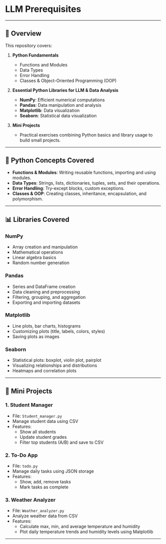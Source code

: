 # LLM Prerequisites

---

## 📝 Overview

This repository covers:

1. **Python Fundamentals**
   - Functions and Modules
   - Data Types
   - Error Handling
   - Classes & Object-Oriented Programming (OOP)

2. **Essential Python Libraries for LLM & Data Analysis**
   - **NumPy**: Efficient numerical computations
   - **Pandas**: Data manipulation and analysis
   - **Matplotlib**: Data visualization
   - **Seaborn**: Statistical data visualization

3. **Mini Projects**
   - Practical exercises combining Python basics and library usage to build small projects.

---

## 🐍 Python Concepts Covered

- **Functions & Modules**: Writing reusable functions, importing and using modules.
- **Data Types**: Strings, lists, dictionaries, tuples, sets, and their operations.
- **Error Handling**: Try-except blocks, custom exceptions.
- **Classes & OOP**: Creating classes, inheritance, encapsulation, and polymorphism.

---

## 📊 Libraries Covered

### NumPy
- Array creation and manipulation
- Mathematical operations
- Linear algebra basics
- Random number generation

### Pandas
- Series and DataFrame creation
- Data cleaning and preprocessing
- Filtering, grouping, and aggregation
- Exporting and importing datasets

### Matplotlib
- Line plots, bar charts, histograms
- Customizing plots (title, labels, colors, styles)
- Saving plots as images

### Seaborn
- Statistical plots: boxplot, violin plot, pairplot
- Visualizing relationships and distributions
- Heatmaps and correlation plots

---



## 🚀 Mini Projects

### 1. **Student Manager**
- File: `Student_manager.py`
- Manage student data using CSV
- Features:
  - Show all students
  - Update student grades
  - Filter top students (A/B) and save to CSV

### 2. **To-Do App**
- File: `todo.py`
- Manage daily tasks using JSON storage
- Features:
  - Show, add, remove tasks
  - Mark tasks as complete

### 3. **Weather Analyzer**
- File: `Weather_analyzer.py`
- Analyze weather data from CSV
- Features:
  - Calculate max, min, and average temperature and humidity
  - Plot daily temperature trends and humidity levels using Matplotlib

---

